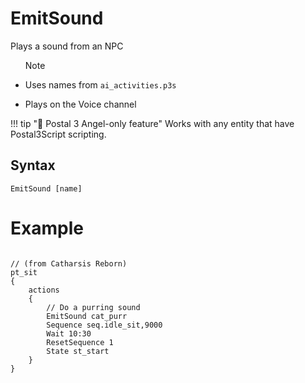 # EmitSound

Plays a sound from an NPC

<ul>
<div class="admonition note">
<p class="admonition-title">Note</p>
<li>Uses names from <code>ai_activities.p3s</code></li>
<p>
<li>Plays on the Voice channel</code></li>
</div>
</ul>

!!! tip "🪽 Postal 3 Angel-only feature"
	Works with any entity that have Postal3Script scripting.

<h2>Syntax</h2>
<p><code class="language-js">EmitSound [name]</code>
<h1>Example</h1>
<pre><code class="language-js">
// (from Catharsis Reborn)
pt_sit
{
	actions
	{
		// Do a purring sound
		EmitSound cat_purr
		Sequence seq.idle_sit,9000
		Wait 10:30
		ResetSequence 1
		State st_start
	}
}
</code></pre>